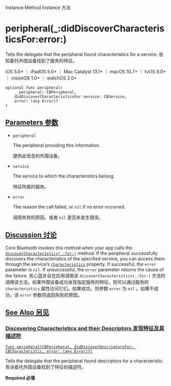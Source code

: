 Instance Method Instance 方法

# peripheral(_:didDiscoverCharacteristicsFor:error:) 

Tells the delegate that the peripheral found characteristics for a service.
告知委托外围设备找到了服务的特征。

iOS 5.0+ ｜ iPadOS 5.0+ ｜ Mac Catalyst 13.1+ ｜ macOS 10.7+ ｜ tvOS 9.0+ ｜ visionOS 1.0+ ｜ watchOS 2.0+ 

```
optional func peripheral(
    _ peripheral: CBPeripheral,
    didDiscoverCharacteristicsFor service: CBService,
    error: (any Error)?
)
```



## [Parameters 参数](https://developer.apple.com/documentation/corebluetooth/cbperipheraldelegate/peripheral(_:diddiscovercharacteristicsfor:error:)#parameters)

- `peripheral`

  The peripheral providing this information. 

  提供此信息的外围设备。

- `service`

  The service to which the characteristics belong. 

  特征所属的服务。

- `error`

  The reason the call failed, or `nil` if no error occurred. 

  调用失败的原因，或者 `nil` 是否未发生错误。



## [Discussion 讨论](https://developer.apple.com/documentation/corebluetooth/cbperipheraldelegate/peripheral(_:diddiscovercharacteristicsfor:error:)#Discussion)

Core Bluetooth invokes this method when your app calls the [`discoverCharacteristics(_:for:)`](https://developer.apple.com/documentation/corebluetooth/cbperipheral/discovercharacteristics(_:for:)) method. If the peripheral successfully discovers the characteristics of the specified service, you can access them through the service’s [`characteristics`](https://developer.apple.com/documentation/corebluetooth/cbservice/characteristics) property. If successful, the `error` parameter is `nil`. If unsuccessful, the `error` parameter returns the cause of the failure.
核心蓝牙会在应用调用该 `discoverCharacteristics(_:for:)` 方法时调用该方法。如果外围设备成功发现指定服务的特征，则可以通过服务的 `characteristics` 属性访问它们。如果成功，则参数 `error` 为 `nil` 。如果不成功，该 `error` 参数将返回失败的原因。



## [See Also 另见](https://developer.apple.com/documentation/corebluetooth/cbperipheraldelegate/peripheral(_:diddiscovercharacteristicsfor:error:)#see-also)

### [Discovering Characteristics and their Descriptors 发现特征及其描述符](https://developer.apple.com/documentation/corebluetooth/cbperipheraldelegate/peripheral(_:diddiscovercharacteristicsfor:error:)#Discovering-Characteristics-and-their-Descriptors)

[`func peripheral(CBPeripheral, didDiscoverDescriptorsFor: CBCharacteristic, error: (any Error)?)`](https://developer.apple.com/documentation/corebluetooth/cbperipheraldelegate/peripheral(_:diddiscoverdescriptorsfor:error:))

Tells the delegate that the peripheral found descriptors for a characteristic.
告诉委托外围设备找到了特征的描述符。

**Required 必填**
